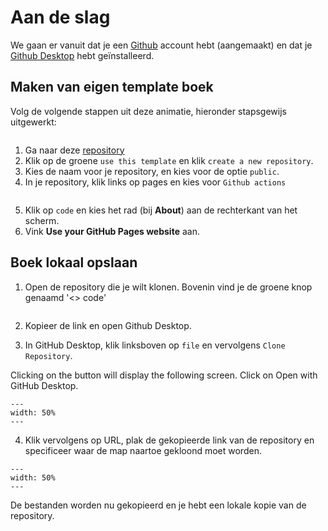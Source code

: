 # Aan de slag

We gaan er vanuit dat je een [Github](../Software/Github.md) account hebt (aangemaakt) en dat je [Github Desktop](https://desktop.github.com/download/) hebt geïnstalleerd.

## Maken van eigen template boek
Volg de volgende stappen uit deze animatie, hieronder stapsgewijs uitgewerkt:
``` {figure} ../figures/teachbooks-template.gif
```

1. Ga naar deze [repository](https://github.com/TeachBooks/template)
2. Klik op de groene `use this template` en klik `create a new repository`.
3. Kies de naam voor je repository, en kies voor de optie `public`.
4. In je repository, klik links op pages en kies voor `Github actions`
``` {figure} ../figures/set_up_pages.png
```
5. Klik op `code` en kies het rad (bij **About**) aan de rechterkant van het scherm. 
6. Vink **Use your GitHub Pages website** aan.

## Boek lokaal opslaan
1. Open de repository die je wilt klonen. Bovenin vind je de groene knop genaamd '<> code'
``` {figure} ../figures/gitdesktop1.png
```

2. Kopieer de link en open Github Desktop.

3. In GitHub Desktop, klik linksboven op `file` en vervolgens `Clone Repository`.

Clicking on the button will display the following screen. Click on Open with GitHub Desktop.

``` {figure} ../figures/gitdesktop2.png
---
width: 50%
---
```

4. Klik vervolgens op URL, plak de gekopieerde link van de repository en specificeer waar de map naartoe gekloond moet worden. 

``` {figure} ../figures/gitdesktop3.png
---
width: 50%
---
```

De bestanden worden nu gekopieerd en je hebt een lokale kopie van de repository.
